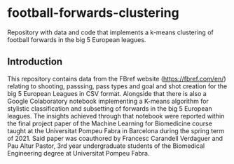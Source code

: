 # football-forwards-clustering
Repository with data and code that implements a k-means clustering of football forwards in the big 5 European leagues.

## Introduction
This repository contains data from the FBref website (https://fbref.com/en/) relating to shooting, passsing, pass types and goal and shot creation for the big 5 European Leagues in CSV format. Alongside that there is also a Google Colaboratory notebook implementing a K-means algorithm for stylistic classification and subsetting of forwards in the big 5 European leagues. The insights achieved through that notebook were reported within the final project paper of the Machine Learning for Biomedicine course taught at the Universitat Pompeu Fabra in Barcelona during the spring term of 2021. Said paper was coauthored by Francesc Carandell Verdaguer and Pau Altur Pastor, 3rd year undergraduate students of the Biomedical Engineering degree at Universitat Pompeu Fabra.
